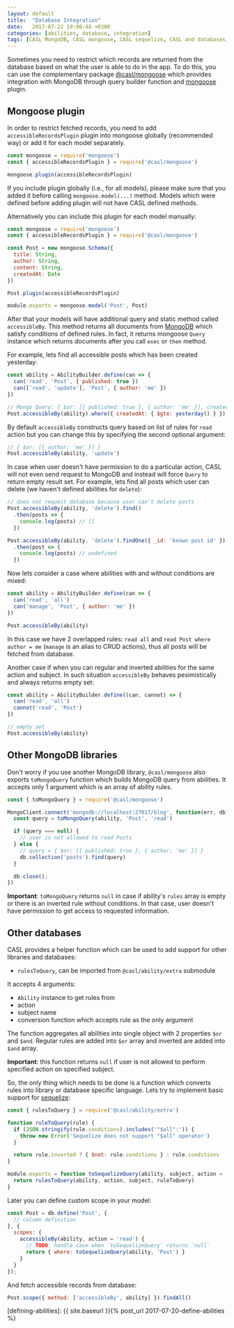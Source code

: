 ```yaml
---
layout: default
title:  "Database Integration"
date:   2017-07-22 19:00:48 +0300
categories: [abilities, database, integration]
tags: [CASL MongoDB, CASL mongoose, CASL sequelize, CASL and databases, filter database by permissions]
---
```


Sometimes you need to restrict which records are returned from the database based on what the user is able to do in the app. To do this, you can use the complementary package [@casl/mongoose](/packages/casl-mongoose) which provides integration with MongoDB through query builder function and [mongoose](http://mongoosejs.com/) plugin.

## Mongoose plugin

In order to restrict fetched records, you need to add `accessibleRecordsPlugin` plugin into mongoose globally (recommended way) or add it for each model separately.

```js
const mongoose = require('mongoose')
const { accessibleRecordsPlugin } = require('@casl/mongoose')

mongoose.plugin(accessibleRecordsPlugin)
```

If you include plugin globally (i.e., for all models), please make sure that you added it before calling `mongoose.model(...)` method. Models which were defined before adding plugin will not have CASL defined methods.

Alternatively you can include this plugin for each model manually:

```js
const mongoose = require('mongoose')
const { accessibleRecordsPlugin } = require('@casl/mongoose')

const Post = new mongoose.Schema({
  title: String,
  author: String,
  content: String,
  createdAt: Date
})

Post.plugin(accessibleRecordsPlugin)

module.exports = mongoose.model('Post', Post)
```

After that your models will have additional query and static method called `accessibleBy`. This method returns all documents from [MongoDB](https://www.mongodb.com/) which satisfy conditions of defined rules. In fact, it returns mongoose `Query` instance which returns documents after you call `exec` or `then` method.

For example, lets find all accessible posts which has been created yesterday:

```js
const ability = AbilityBuilder.define(can => {
  can('read', 'Post', { published: true })
  can(['read', 'update'], 'Post', { author: 'me' })
})

// Mongo Query: { $or: [{ published: true }, { author: 'me' }], createdAt: { $gte: yesterday() }  }
Post.accessibleBy(ability).where({ createdAt: { $gte: yesterday() } })
```

By default `accessibleBy` constructs query based on list of rules for `read` action but you can change this by specifying the second optional argument:

```js
// { $or: [{ author: 'me' }] }
Post.accessibleBy(ability, 'update')
```

In case when user doesn't have permission to do a particular action, CASL will not even send request to MongoDB and instead will force `Query` to return empty result set. For example, lets find all posts which user can delete (we haven't defined abilities for `delete`):

```js
// does not request database because user can't delete posts
Post.accessibleBy(ability, 'delete').find()
  .then(posts => {
    console.log(posts) // []
  })

Post.accessibleBy(ability, 'delete').findOne({ _id: 'known post id' })
  .then(post => {
    console.log(posts) // undefined
  })
```

Now lets consider a case where abilities with and without conditions are mixed:

```js
const ability = AbilityBuilder.define(can => {
  can('read', 'all')
  can('manage', 'Post', { author: 'me' })
})

Post.accessibleBy(ability)
```

In this case we have 2 overlapped rules: `read all` and `read Post where author = me` (`manage` is an alias to CRUD actions), thus all posts will be fetched from database.

Another case if when you can regular and inverted abilities for the same action and subject. In such situation `accessibleBy` behaves pesimistically and always returns empty set:

```js
const ability = AbilityBuilder.define((can, cannot) => {
  can('read', 'all')
  cannot('read', 'Post')
})

// empty set
Post.accessibleBy(ability)
```

## Other MongoDB libraries

Don't worry if you use another MongoDB library, `@casl/mongoose` also exports `toMongoQuery` function which builds MongoDB query from abilities. It accepts only 1 argument which is an array of ability rules.

```js
const { toMongoQuery } = require('@casl/mongoose')

MongoClient.connect('mongodb://localhost:27017/blog', function(err, db) {
  const query = toMongoQuery(ability, 'Post', 'read')

  if (query === null) {
    // user is not allowed to read Posts
  } else {
    // query = { $or: [{ published: true }, { author: 'me' }] }
    db.collection('posts').find(query)
  }

  db.close();
})
```

**Important**: `toMongoQuery` returns `null` in case if ability's `rules` array is empty or there is an inverted rule without conditions. In that case, user doesn't have permission to get access to requested information.

## Other databases

CASL provides a helper function which can be used to add support for other libraries and databases:

* `rulesToQuery`, can be imported from `@casl/ability/extra` submodule

It accepts 4 arguments:

* `Ability` instance to get rules from
* action
* subject name
* conversion function which accepts rule as the only argument

The function aggregates all abilities into single object with 2 properties `$or` and `$and`. Regular rules are added into `$or` array and inverted are added into `$and` array.

**Important**: this function returns `null` if user is not allowed to perform specified action on specified subject.

So, the only thing which needs to be done is a function which converts rules into library or database specific language. Lets try to implement basic support for [sequelize](http://docs.sequelizejs.com/manual/tutorial/querying.html):

```js
const { rulesToQuery } = require('@casl/ability/extra')

function ruleToQuery(rule) {
  if (JSON.stringify(rule.conditions).includes('"$all":')) {
    throw new Error('Sequelize does not support "$all" operator')
  }

  return rule.inverted ? { $not: rule.conditions } : rule.conditions
}

module.exports = function toSequelizeQuery(ability, subject, action = 'read') {
  return rulesToQuery(ability, action, subject, ruleToQuery)
}
```

Later you can define custom scope in your model:

```js
const Post = db.define('Post', {
  // column definition
}, {
  scopes: {
    accessibleBy(ability, action = 'read') {
      // TODO: handle case when `toSequelizeQuery` returns `null`
      return { where: toSequelizeQuery(ability, 'Post') }
    }
  }
});
```

And fetch accessible records from database:

```js
Post.scope({ method: ['accessibleBy', ability] }).findAll()
```


[defining-abilities]: {{ site.baseurl }}{% post_url 2017-07-20-define-abilities %}
